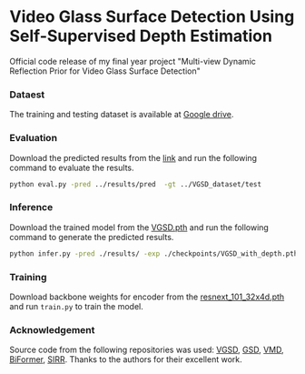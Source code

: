 # Video Glass Surface Detection Using Self-Supervised Depth Estimation 

Official code release of my final year project "Multi-view Dynamic Reflection Prior for Video Glass Surface Detection"


### Dataest

The training and testing dataset is available at [Google drive](https://drive.google.com/drive/folders/1QsdYI5Gwi-rKKwGgdE7GFTjhRO4-wIiI?usp=sharing). 


### Evaluation
Download the predicted results from the [link](https://drive.google.com/file/d/1qxpBJvLWVOep1BDAuQSa80QoiNwRSTxF/view?usp=sharing) and run the following command to evaluate the results.

```bash
python eval.py -pred ../results/pred  -gt ../VGSD_dataset/test
```

### Inference
Download the trained model from the [VGSD.pth](https://github.com/fawnliu/VGSD/releases/download/1.0/VGSD.pth) and run the following command to generate the predicted results.

```bash
python infer.py -pred ./results/ -exp ./checkpoints/VGSD_with_depth.pth 
```

### Training
Download backbone weights for encoder from the [resnext_101_32x4d.pth](https://github.com/fawnliu/VGSD/releases/download/1.0/resnext_101_32x4d.pth) and run `train.py` to train the model.

### Acknowledgement

Source code from the following repositories was used: [VGSD](https://github.com/fawnliu/VGSD), [GSD](https://jiaying.link/cvpr2021-gsd/code.zip), [VMD](https://jiaying.link/cvpr2023-vmd/), [BiFormer](https://github.com/rayleizhu/BiFormer), [SIRR](https://github.com/zdlarr/Location-aware-SIRR). Thanks to the authors for their excellent work.

